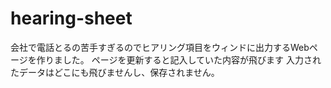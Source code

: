 # hearing-sheet

会社で電話とるの苦手すぎるのでヒアリング項目をウィンドに出力するWebページを作りました。
ページを更新すると記入していた内容が飛びます
入力されたデータはどこにも飛びませんし、保存されません。
